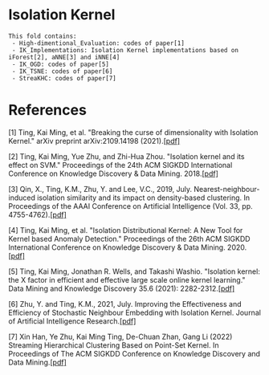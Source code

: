 # Isolation Kernel
    This fold contains:
     - High-dimentional_Evaluation: codes of paper[1]
     - IK_Implementations: Isolation Kernel implementations based on iForest[2], aNNE[3] and iNNE[4]
     - IK_OGD: codes of paper[5]
     - IK_TSNE: codes of paper[6]
     - StreaKHC: codes of paper[7]

# References
[1] Ting, Kai Ming, et al. "Breaking the curse of dimensionality with Isolation Kernel." arXiv preprint arXiv:2109.14198 (2021).[[pdf]](https://github.com/IsolationKernel/Codes/blob/main/PDF/Breaking%20the%20curse%20of%20dimensionality%20with%20Isolation%20Kernel.pdf)

[2] Ting, Kai Ming, Yue Zhu, and Zhi-Hua Zhou. "Isolation kernel and its effect on SVM." Proceedings of the 24th ACM SIGKDD International Conference on Knowledge Discovery & Data Mining. 2018.[[pdf]](https://github.com/IsolationKernel/Codes/blob/main/PDF/Isolation%20Kernel%20and%20its%20effect%20on%20SVM.pdf)

[3] Qin, X., Ting, K.M., Zhu, Y. and Lee, V.C., 2019, July. Nearest-neighbour-induced isolation similarity and its impact on density-based clustering. In Proceedings of the AAAI Conference on Artificial Intelligence (Vol. 33, pp. 4755-4762).[[pdf]](https://github.com/IsolationKernel/Codes/blob/main/PDF/Nearest-Neighbour-Induced%20Isolation%20Similarity%20and%20Its%20Impact%20on%20Density-Based%20Clustering.pdf)

[4] Ting, Kai Ming, et al. "Isolation Distributional Kernel: A New Tool for Kernel based Anomaly Detection." Proceedings of the 26th ACM SIGKDD International Conference on Knowledge Discovery & Data Mining. 2020.[[pdf]](https://doi.org/10.1145/3394486.3403062)

[5] Ting, Kai Ming, Jonathan R. Wells, and Takashi Washio. "Isolation kernel: the X factor in efficient and effective large scale online kernel learning." Data Mining and Knowledge Discovery 35.6 (2021): 2282-2312.[[pdf]](https://github.com/IsolationKernel/Codes/blob/main/PDF/Isolation%20Kernel-The%20X%20Factor%20in%20Efficient%20and%20Effective%20Large%20Scale%20Online%20Kernel%20Learning.pdf)

[6] Zhu, Y. and Ting, K.M., 2021, July. Improving the Effectiveness and Efficiency of Stochastic Neighbour Embedding with Isolation Kernel. Journal of Artificial Intelligence Research.[[pdf]](https://jair.org/index.php/jair/article/view/12904)

[7] Xin Han, Ye Zhu, Kai Ming Ting, De-Chuan Zhan, Gang Li (2022) Streaming Hierarchical Clustering Based on Point-Set Kernel. In Proceedings of The ACM SIGKDD Conference on Knowledge Discovery and Data Mining.[[pdf]](https://dl.acm.org/doi/abs/10.1145/3534678.3539323)
